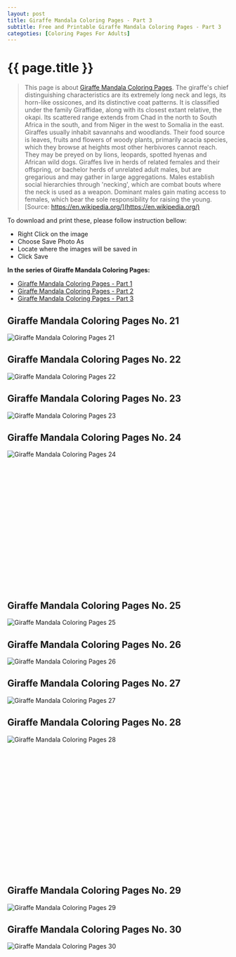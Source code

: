 ```yaml
---
layout: post
title: Giraffe Mandala Coloring Pages - Part 3
subtitle: Free and Printable Giraffe Mandala Coloring Pages - Part 3
categoties: [Coloring Pages For Adults]
---
```

{{ page.title }}
================
> This page is about [Giraffe Mandala Coloring Pages](https://freecoloringpages.github.io/). The giraffe's chief distinguishing characteristics are its extremely long neck and legs, its horn-like ossicones, and its distinctive coat patterns. It is classified under the family Giraffidae, along with its closest extant relative, the okapi. Its scattered range extends from Chad in the north to South Africa in the south, and from Niger in the west to Somalia in the east. Giraffes usually inhabit savannahs and woodlands. Their food source is leaves, fruits and flowers of woody plants, primarily acacia species, which they browse at heights most other herbivores cannot reach. They may be preyed on by lions, leopards, spotted hyenas and African wild dogs. Giraffes live in herds of related females and their offspring, or bachelor herds of unrelated adult males, but are gregarious and may gather in large aggregations. Males establish social hierarchies through 'necking', which are combat bouts where the neck is used as a weapon. Dominant males gain mating access to females, which bear the sole responsibility for raising the young. [Source: https://en.wikipedia.org/](https://en.wikipedia.org/)

To download and print these, please follow instruction bellow:
* Right Click on the image 
* Choose Save Photo As 
* Locate where the images will be saved in 
* Click Save

**In the series of Giraffe Mandala Coloring Pages:**

* [Giraffe Mandala Coloring Pages - Part 1](https://freecoloringpages.github.io/2017/11/28/Giraffe-Mandala-Coloring-Pages-part-1.html)
* [Giraffe Mandala Coloring Pages - Part 2](https://freecoloringpages.github.io/2017/11/28/Giraffe-Mandala-Coloring-Pages-part-2.html)
* [Giraffe Mandala Coloring Pages - Part 3](https://freecoloringpages.github.io/2017/11/28/Giraffe-Mandala-Coloring-Pages-part-3.html)

## Giraffe Mandala Coloring Pages No. 21
![Giraffe Mandala Coloring Pages 21](https://freecoloringpages.github.io/img2/Giraffe-Mandala-Coloring-Pages%20(21).jpg "Giraffe Mandala Coloring Pages 21")

## Giraffe Mandala Coloring Pages No. 22
![Giraffe Mandala Coloring Pages 22](https://freecoloringpages.github.io/img2/Giraffe-Mandala-Coloring-Pages%20(22).jpg "Giraffe Mandala Coloring Pages 22")

## Giraffe Mandala Coloring Pages No. 23
![Giraffe Mandala Coloring Pages 23](https://freecoloringpages.github.io/img2/Giraffe-Mandala-Coloring-Pages%20(23).jpg "Giraffe Mandala Coloring Pages 23")

## Giraffe Mandala Coloring Pages No. 24
![Giraffe Mandala Coloring Pages 24](https://freecoloringpages.github.io/img2/Giraffe-Mandala-Coloring-Pages%20(24).jpg "Giraffe Mandala Coloring Pages 24")

<script async src="//pagead2.googlesyndication.com/pagead/js/adsbygoogle.js"></script><!-- Texxtonly --><ins class="adsbygoogle" style="display:inline-block;width:336px;height:280px" data-ad-client="ca-pub-6753140515841889" data-ad-slot="3207852233"></ins><script>(adsbygoogle = window.adsbygoogle || []).push({}); </script>

## Giraffe Mandala Coloring Pages No. 25
![Giraffe Mandala Coloring Pages 25](https://freecoloringpages.github.io/img2/Giraffe-Mandala-Coloring-Pages%20(25).jpg "Giraffe Mandala Coloring Pages 25")

## Giraffe Mandala Coloring Pages No. 26
![Giraffe Mandala Coloring Pages 26](https://freecoloringpages.github.io/img2/Giraffe-Mandala-Coloring-Pages%20(26).jpg "Giraffe Mandala Coloring Pages 26")

## Giraffe Mandala Coloring Pages No. 27
![Giraffe Mandala Coloring Pages 27](https://freecoloringpages.github.io/img2/Giraffe-Mandala-Coloring-Pages%20(27).jpg "Giraffe Mandala Coloring Pages 27")

## Giraffe Mandala Coloring Pages No. 28
![Giraffe Mandala Coloring Pages 28](https://freecoloringpages.github.io/img2/Giraffe-Mandala-Coloring-Pages%20(28).jpg "Giraffe Mandala Coloring Pages 28")

<script async src="//pagead2.googlesyndication.com/pagead/js/adsbygoogle.js"></script><!-- Texxtonly --><ins class="adsbygoogle" style="display:inline-block;width:336px;height:280px" data-ad-client="ca-pub-6753140515841889" data-ad-slot="3207852233"></ins><script>(adsbygoogle = window.adsbygoogle || []).push({}); </script>

## Giraffe Mandala Coloring Pages No. 29
![Giraffe Mandala Coloring Pages 29](https://freecoloringpages.github.io/img2/Giraffe-Mandala-Coloring-Pages%20(29).jpg "Giraffe Mandala Coloring Pages 29")

## Giraffe Mandala Coloring Pages No. 30
![Giraffe Mandala Coloring Pages 30](https://freecoloringpages.github.io/img2/Giraffe-Mandala-Coloring-Pages%20(30).jpg "Giraffe Mandala Coloring Pages 30")

